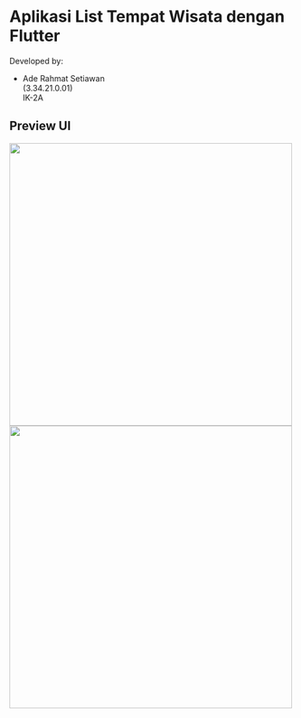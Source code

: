 # Aplikasi List Tempat Wisata dengan Flutter

Developed by:

- Ade Rahmat Setiawan <br>
  (3.34.21.0.01) <br>
  IK-2A <br>

## Preview UI
<img src="https://user-images.githubusercontent.com/19799218/209227765-85a4b059-53d5-486b-92b9-d6b29aaff058.jpg" width="500"/>
<img src="https://user-images.githubusercontent.com/19799218/209227787-6e82665c-64fe-4aef-8de3-24520c7bbb45.jpg" width="500"/>
